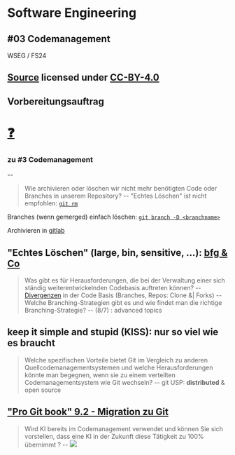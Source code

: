 # Software Engineering

## #03 Codemanagement

WSEG / FS24

[Source](https://github.com/digital-sustainability/module-wseg/tree/main/docs/slides/content/03) licensed under [CC-BY-4.0](https://github.com/digital-sustainability/module-wseg/blob/main/LICENSE)
--
## Vorbereitungsauftrag 

# [❓](https://moodle.bfh.ch/mod/forum/discuss.php?d=140715)

### zu #3 Codemanagement
--
> Wie archivieren oder löschen wir nicht mehr benötigten Code oder Branches in unserem Repository?
--
"Echtes Löschen" ist nicht empfohlen: [`git rm`](https://git-scm.com/docs/git-rm)

Branches (wenn gemerged) einfach löschen: [`git branch -D <branchname>`](https://git-scm.com/docs/git-branch)

Archivieren in [gitlab](https://docs.gitlab.com/ee/user/project/settings/#archive-a-project)

"Echtes Löschen" (large, bin, sensitive, ...): [bfg & Co](https://docs.github.com/en/authentication/keeping-your-account-and-data-secure/removing-sensitive-data-from-a-repository)
--
> Was gibt es für Herausforderungen, die bei der Verwaltung einer sich ständig weiterentwickelnden Codebasis auftreten können?
--
[Divergenzen](https://de.wikipedia.org/wiki/Plattentektonik#Konstruktive_(Divergierende)_Plattengrenzen) in der Code Basis (Branches, Repos: Clone &| Forks)
--
> Welche Branching-Strategien gibt es und wie findet man die richtige Branching-Strategie?
--
(8/7) : advanced topics

**keep it simple and stupid (KISS)**: nur so viel wie es braucht
--
> Welche spezifischen Vorteile bietet Git im Vergleich zu anderen Quellcodemanagementsystemen und welche Herausforderungen könnte man begegnen, wenn sie zu einem verteilten Codemanagementsystem wie Git wechseln?
--
git USP: **distributed** & open source 


["Pro Git book" 9.2 - Migration zu Git](https://git-scm.com/book/de/v2/Git-und-andere-Systeme-Migration-zu-Git)
--
> Wird KI bereits im Codemanagement verwendet und können Sie sich vorstellen, dass eine KI in der Zukunft diese Tätigkeit zu 100% übernimmt ?
--
![](http://markustiede.github.io/about/talks/2023-lions-ki/reveal.js/ip.png)